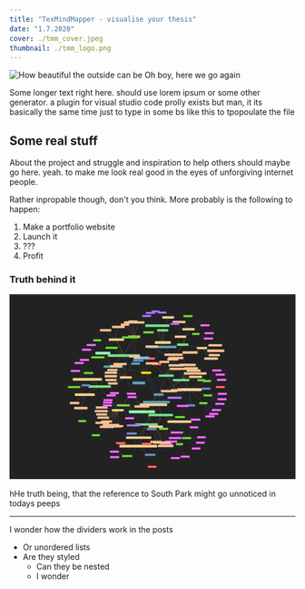 ```yaml
---
title: "TexMindMapper - visualise your thesis"
date: "1.7.2020"
cover: ./tmm_cover.jpeg
thumbnail: ./tmm_logo.png
---
```


![How beautiful the outside can be](./tmm_cover.png)
Oh boy, here we go again

Some longer text right here. should use lorem ipsum or some other generator. a plugin for visual studio code prolly exists but man, it its basically the same time just to type in some bs like this to tpopoulate the file

## Some real stuff

About the project and struggle and inspiration to help others should maybe go here. yeah. to make me look real good in the eyes of unforgiving internet people.

Rather inpropable though, don't you think. More probably is the following to happen:

1. Make a portfolio website
2. Launch it
3. ???
4. Profit

### Truth behind it
![My thesis!](./tmm.png)

hHe truth being, that the reference to South Park might go unnoticed in todays peeps

---
I wonder how the dividers work in the posts

- Or unordered lists
- Are they styled
    - Can they be nested
    - I wonder